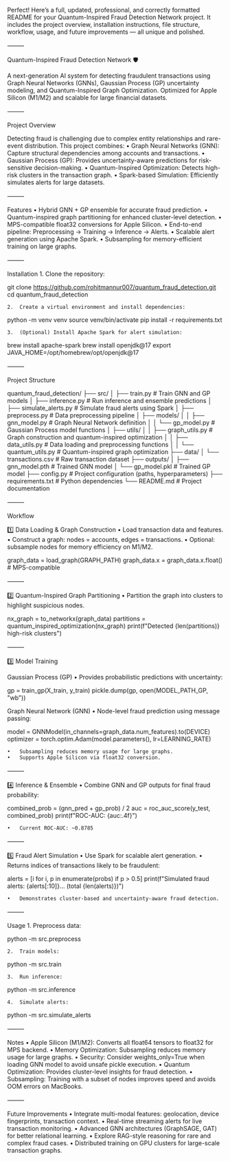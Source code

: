 Perfect! Here’s a full, updated, professional, and correctly formatted README for your Quantum-Inspired Fraud Detection Network project. It includes the project overview, installation instructions, file structure, workflow, usage, and future improvements — all unique and polished.

⸻

Quantum-Inspired Fraud Detection Network 🛡️

A next-generation AI system for detecting fraudulent transactions using Graph Neural Networks (GNNs), Gaussian Process (GP) uncertainty modeling, and Quantum-Inspired Graph Optimization. Optimized for Apple Silicon (M1/M2) and scalable for large financial datasets.

⸻

Project Overview

Detecting fraud is challenging due to complex entity relationships and rare-event distribution. This project combines:
	•	Graph Neural Networks (GNN): Capture structural dependencies among accounts and transactions.
	•	Gaussian Process (GP): Provides uncertainty-aware predictions for risk-sensitive decision-making.
	•	Quantum-Inspired Optimization: Detects high-risk clusters in the transaction graph.
	•	Spark-based Simulation: Efficiently simulates alerts for large datasets.

⸻

Features
	•	Hybrid GNN + GP ensemble for accurate fraud prediction.
	•	Quantum-inspired graph partitioning for enhanced cluster-level detection.
	•	MPS-compatible float32 conversions for Apple Silicon.
	•	End-to-end pipeline: Preprocessing → Training → Inference → Alerts.
	•	Scalable alert generation using Apache Spark.
	•	Subsampling for memory-efficient training on large graphs.

⸻

Installation
	1.	Clone the repository:

git clone https://github.com/rohitmannur007/quantum_fraud_detection.git
cd quantum_fraud_detection

	2.	Create a virtual environment and install dependencies:

python -m venv venv
source venv/bin/activate
pip install -r requirements.txt

	3.	(Optional) Install Apache Spark for alert simulation:

brew install apache-spark
brew install openjdk@17
export JAVA_HOME=/opt/homebrew/opt/openjdk@17


⸻

Project Structure

quantum_fraud_detection/
├── src/
│   ├── train.py               # Train GNN and GP models
│   ├── inference.py           # Run inference and ensemble predictions
│   ├── simulate_alerts.py     # Simulate fraud alerts using Spark
│   ├── preprocess.py          # Data preprocessing pipeline
│   ├── models/
│   │   ├── gnn_model.py       # Graph Neural Network definition
│   │   └── gp_model.py        # Gaussian Process model functions
│   ├── utils/
│   │   ├── graph_utils.py     # Graph construction and quantum-inspired optimization
│   │   ├── data_utils.py      # Data loading and preprocessing functions
│   │   └── quantum_utils.py   # Quantum-inspired graph optimization
├── data/
│   └── transactions.csv       # Raw transaction dataset
├── outputs/
│   ├── gnn_model.pth          # Trained GNN model
│   └── gp_model.pkl            # Trained GP model
├── config.py                  # Project configuration (paths, hyperparameters)
├── requirements.txt           # Python dependencies
└── README.md                  # Project documentation


⸻

Workflow

1️⃣ Data Loading & Graph Construction
	•	Load transaction data and features.
	•	Construct a graph: nodes = accounts, edges = transactions.
	•	Optional: subsample nodes for memory efficiency on M1/M2.

graph_data = load_graph(GRAPH_PATH)
graph_data.x = graph_data.x.float()  # MPS-compatible


⸻

2️⃣ Quantum-Inspired Graph Partitioning
	•	Partition the graph into clusters to highlight suspicious nodes.

nx_graph = to_networkx(graph_data)
partitions = quantum_inspired_optimization(nx_graph)
print(f"Detected {len(partitions)} high-risk clusters")


⸻

3️⃣ Model Training

Gaussian Process (GP)
	•	Provides probabilistic predictions with uncertainty:

gp = train_gp(X_train, y_train)
pickle.dump(gp, open(MODEL_PATH_GP, "wb"))

Graph Neural Network (GNN)
	•	Node-level fraud prediction using message passing:

model = GNNModel(in_channels=graph_data.num_features).to(DEVICE)
optimizer = torch.optim.Adam(model.parameters(), lr=LEARNING_RATE)

	•	Subsampling reduces memory usage for large graphs.
	•	Supports Apple Silicon via float32 conversion.

⸻

4️⃣ Inference & Ensemble
	•	Combine GNN and GP outputs for final fraud probability:

combined_prob = (gnn_pred + gp_prob) / 2
auc = roc_auc_score(y_test, combined_prob)
print(f"ROC-AUC: {auc:.4f}")

	•	Current ROC-AUC: ~0.8785

⸻

5️⃣ Fraud Alert Simulation
	•	Use Spark for scalable alert generation.
	•	Returns indices of transactions likely to be fraudulent:

alerts = [i for i, p in enumerate(probs) if p > 0.5]
print(f"Simulated fraud alerts: {alerts[:10]}... (total {len(alerts)})")

	•	Demonstrates cluster-based and uncertainty-aware fraud detection.

⸻

Usage
	1.	Preprocess data:

python -m src.preprocess

	2.	Train models:

python -m src.train

	3.	Run inference:

python -m src.inference

	4.	Simulate alerts:

python -m src.simulate_alerts


⸻

Notes
	•	Apple Silicon (M1/M2): Converts all float64 tensors to float32 for MPS backend.
	•	Memory Optimization: Subsampling reduces memory usage for large graphs.
	•	Security: Consider weights_only=True when loading GNN model to avoid unsafe pickle execution.
	•	Quantum Optimization: Provides cluster-level insights for fraud detection.
	•	Subsampling: Training with a subset of nodes improves speed and avoids OOM errors on MacBooks.

⸻

Future Improvements
	•	Integrate multi-modal features: geolocation, device fingerprints, transaction context.
	•	Real-time streaming alerts for live transaction monitoring.
	•	Advanced GNN architectures (GraphSAGE, GAT) for better relational learning.
	•	Explore RAG-style reasoning for rare and complex fraud cases.
	•	Distributed training on GPU clusters for large-scale transaction graphs.

